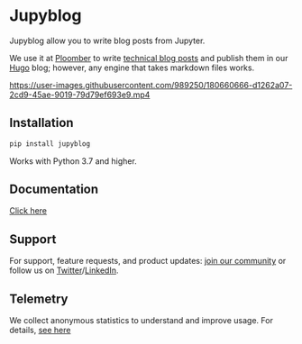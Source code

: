 <!-- #region -->
# Jupyblog

Jupyblog allow you to write blog posts from Jupyter.

We use it at [Ploomber](https://github.com/ploomber/ploomber) to write [technical blog posts](https://ploomber.io/blog/snapshot-testing/) and publish them in our [Hugo](https://github.com/gohugoio/hugo) blog; however, any engine that takes markdown files works.

https://user-images.githubusercontent.com/989250/180660666-d1262a07-2cd9-45ae-9019-79d79ef693e9.mp4


## Installation

```sh
pip install jupyblog
```

Works with Python 3.7 and higher.

## Documentation

[Click here](https://jupyblog.readthedocs.io)

## Support

For support, feature requests, and product updates: [join our community](https://ploomber.io/community) or follow us on [Twitter](https://twitter.com/ploomber)/[LinkedIn](https://www.linkedin.com/company/ploomber/).


## Telemetry

We collect anonymous statistics to understand and improve usage. For details, [see here](https://docs.ploomber.io/en/latest/community/user-stats.html)
